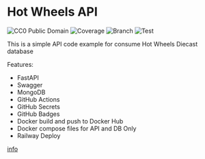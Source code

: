 # Hot Wheels API

![CC0 Public Domain](https://raw.githubusercontent.com/angelfloreso/diecast-models-api/resources/banner.jpg)
![Coverage](.github/badges/jacoco.svg)
![Branch](.github/badges/branches.svg)
![Test](https://github.com/angelfloreso/diecast-models-api/actions/workflows/tests-embedded.yaml/badge.svg)

This is a simple API code example for consume Hot Wheels Diecast database 

Features:
- FastAPI
- Swagger
- MongoDB
- GitHub Actions
- GitHub Secrets
- GitHub Badges
- Docker build and push to Docker Hub
- Docker compose files for API and DB Only
- Railway Deploy

[info](https://testdriven.io/blog/fastapi-mongo/)